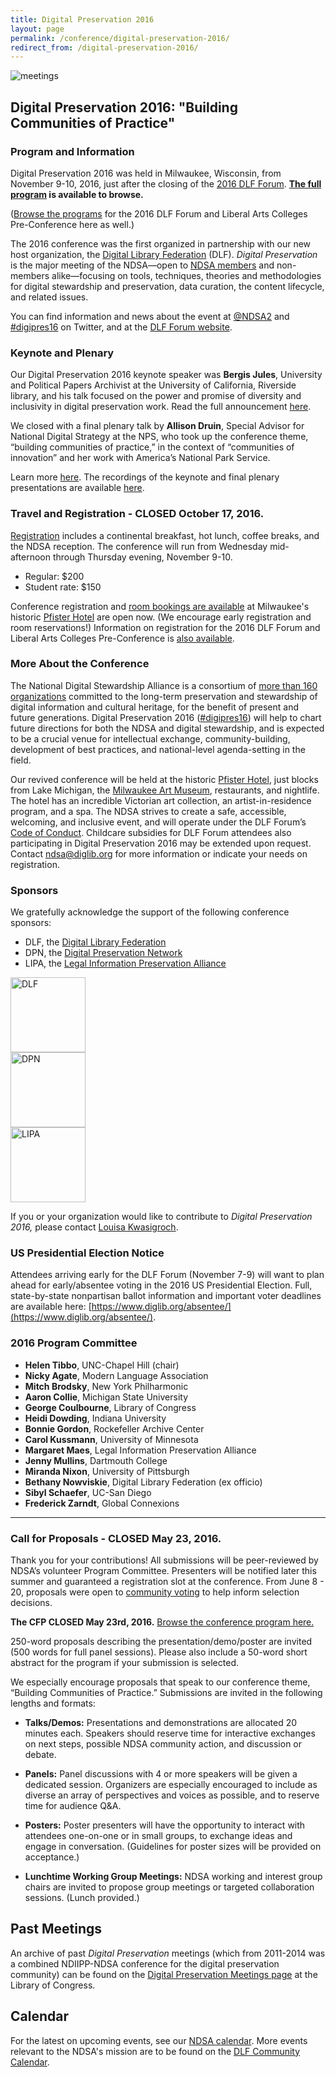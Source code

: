 ```yaml
---
title: Digital Preservation 2016
layout: page
permalink: /conference/digital-preservation-2016/
redirect_from: /digital-preservation-2016/
---
```

<img alt="meetings" src='{{ "/images/icons/presentation.png" | prepend: site.baseurl }}'>

## Digital Preservation 2016: "Building Communities of Practice"

### Program and Information  
Digital Preservation 2016 was held in Milwaukee, Wisconsin, from November 9-10, 2016, just after the closing of the [2016 DLF Forum](https://www.diglib.org/dlf-events/past/2016forum/). **[The full program](https://www.conftool.pro/dlf2016/index.php?page=browseSessions&presentations=show&form_tracks=2) is available to browse.**

([Browse the programs](https://www.conftool.pro/dlf2016/sessions.php) for the 2016 DLF Forum and Liberal Arts Colleges Pre-Conference here as well.)

The 2016 conference was the first organized in partnership with our new host organization, the [Digital Library Federation](https://www.diglib.org/) (DLF). *Digital Preservation* is the major meeting of the NDSA—open to [NDSA members](http://ndsa.org/members-list/) and non-members alike—focusing on tools, techniques, theories and methodologies for digital stewardship and preservation, data curation, the content lifecycle, and related issues.  

You can find information and news about the event at [@NDSA2](https://twitter.com/ndsa2) and [#digipres16](https://twitter.com/search?q=%23digipres16&src=typd) on Twitter, and at the [DLF Forum website](https://www.diglib.org/dlf-events/past/2016forum/ndsa-digipres16/).

### Keynote and Plenary

Our Digital Preservation 2016 keynote speaker was **Bergis Jules**, University and Political Papers Archivist at the University of California, Riverside library, and his talk focused on the power and promise of diversity and inclusivity in digital preservation work. Read the full announcement [here](https://www.diglib.org/archives/11840/).

We closed with a final plenary talk by **Allison Druin**, Special Advisor for National Digital Strategy at the NPS, who took up the conference theme, “building communities of practice,” in the context of “communities of innovation” and her work with America’s National Park Service.

Learn more [here](https://www.diglib.org/dlf-events/past/2016forum/keynotes/). The recordings of the keynote and final plenary presentations are available [here](https://www.diglib.org/dlf-events/past/2016forum/livestream-schedule/).


### Travel and Registration - **CLOSED October 17, 2016.**

[Registration](https://www.conftool.pro/dlf2016/) includes a continental breakfast, hot lunch, coffee breaks, and the NDSA reception. The conference will run from Wednesday mid-afternoon through Thursday evening, November 9-10.

- Regular: $200
- Student rate: $150

Conference registration and [room bookings are available](https://www.diglib.org/dlf-events/past/2016forum/hotel-travel/) at Milwaukee's historic [Pfister Hotel](http://www.thepfisterhotel.com/) are open now. (We encourage early registration and room reservations!) Information on registration for the 2016 DLF Forum and Liberal Arts Colleges Pre-Conference is [also available](https://www.diglib.org/dlf-events/past/2016forum/registration/).


### More About the Conference

The National Digital Stewardship Alliance is a consortium of [more than 160 organizations](http://ndsa.org/members-list/) committed to the long-term preservation and stewardship of digital information and cultural heritage, for the benefit of present and future generations. Digital Preservation 2016 ([#digipres16](https://twitter.com/search?q=%23digipres16&src=typd)) will help to chart future directions for both the NDSA and digital stewardship, and is expected to be a crucial venue for intellectual exchange, community-building, development of best practices, and national-level agenda-setting in the field.

Our revived conference will be held at the historic [Pfister Hotel](http://www.thepfisterhotel.com/), just blocks from Lake Michigan, the [Milwaukee Art Museum](http://mam.org/), restaurants, and nightlife. The hotel has an incredible Victorian art collection, an artist-in-residence program, and a spa. The NDSA strives to create a safe, accessible, welcoming, and inclusive event, and will operate under the DLF Forum’s [Code of Conduct](https://www.diglib.org/dlf-events/past/2016forum/code-of-conduct/). Childcare subsidies for DLF Forum attendees also participating in Digital Preservation 2016 may be extended upon request. Contact <ndsa@diglib.org> for more information or indicate your needs on registration.

### Sponsors

We gratefully acknowledge the support of the following conference sponsors:

- DLF, the [Digital Library Federation](https://www.diglib.org/)
- DPN, the [Digital Preservation Network](http://dpn.org)
- LIPA, the [Legal Information Preservation Alliance](http://lipalliance.org/)

<section id="sponsors">
<div class="row">
  <div class="col-md-4">
    <img class="img-responsive center-block" alt="DLF" src="{{ '/images/sponsors/dlf.png' | prepend: site.baseurl }}" width="120" />
  </div>
  <div class="col-md-4">
    <img class="img-responsive center-block" alt="DPN" src="{{ '/images/sponsors/dpn.png' | prepend: site.baseurl }}" width="120" />
  </div>
  <div class="col-md-4">
  <img class="img-responsive center-block" alt="LIPA" src="{{ '/images/sponsors/lipa.png' | prepend: site.baseurl }}" width="120" />
  </div>
  </div>
</section>

If you or your organization would like to contribute to *Digital Preservation 2016,* please contact [Louisa Kwasigroch](mailto:lkwasigroch@clir.org).

### US Presidential Election Notice

Attendees arriving early for the DLF Forum (November 7-9) will want to plan ahead for early/absentee voting in the 2016 US Presidential Election. Full, state-by-state nonpartisan ballot information and important voter deadlines are available here: [https://www.diglib.org/absentee/](https://www.diglib.org/absentee/).

### 2016 Program Committee
- **Helen Tibbo**, UNC-Chapel Hill (chair)
- **Nicky Agate**, Modern Language Association
- **Mitch Brodsky**, New York Philharmonic
- **Aaron Collie**, Michigan State University
- **George Coulbourne**, Library of Congress
- **Heidi Dowding**, Indiana University
- **Bonnie Gordon**, Rockefeller Archive Center
- **Carol Kussmann**, University of Minnesota
- **Margaret Maes**, Legal Information Preservation Alliance
- **Jenny Mullins**, Dartmouth College
- **Miranda Nixon**, University of Pittsburgh
- **Bethany Nowviskie**, Digital Library Federation (ex officio)
- **Sibyl Schaefer**, UC-San Diego
- **Frederick Zarndt**, Global Connexions

___

### Call for Proposals - **CLOSED May 23, 2016.**

Thank you for your contributions! All submissions will be peer-reviewed by NDSA’s volunteer Program Committee. Presenters will be notified later this summer and guaranteed a registration slot at the conference. From June 8 - 20, proposals were open to [community voting](http://voting.diglib.org/) to help inform selection decisions.

 **The CFP CLOSED May 23rd, 2016.** [Browse the conference program here.](https://www.conftool.pro/dlf2016/sessions.php)

250-word proposals describing the presentation/demo/poster are invited (500 words for full panel sessions). Please also include a 50-word short abstract for the program if your submission is selected.

We especially encourage proposals that speak to our conference theme, “Building Communities of Practice.” Submissions are invited in the following lengths and formats:

- **Talks/Demos:** Presentations and demonstrations are allocated 20 minutes each. Speakers should reserve time for interactive exchanges on next steps, possible NDSA community action, and discussion or debate.

- **Panels:** Panel discussions with 4 or more speakers will be given a dedicated session. Organizers are especially encouraged to include as diverse an array of perspectives and voices as possible, and to reserve time for audience Q&A.  

- **Posters:** Poster presenters will have the opportunity to interact with attendees one-on-one or in small groups, to exchange ideas and engage in conversation. (Guidelines for poster sizes will be provided on acceptance.)

- **Lunchtime Working Group Meetings:** NDSA working and interest group chairs are invited to propose group meetings or targeted collaboration sessions. (Lunch provided.)


## Past Meetings

An archive of past *Digital Preservation* meetings (which from 2011-2014 was a combined NDIIPP-NDSA conference for the digital preservation community) can be found on the [Digital Preservation Meetings page](http://www.digitalpreservation.gov/meetings/) at the Library of Congress.

## Calendar

For the latest on upcoming events, see our [NDSA calendar](/calendar). More events relevant to the NDSA's mission are to be found on the [DLF Community Calendar](https://www.diglib.org/opportunities/calendar/).
